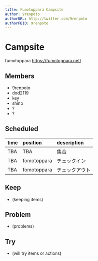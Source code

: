 ```yaml
---
title: Fumotoppara Campsite
author: 9renpoto
authorURL: http://twitter.com/9renpoto
authorFBID: 9renpoto
---
```


# Campsite

fumotoppara <https://fumotoppara.net/>

## Members

* 9renpoto
* dod2119
* key
* shino
* ?
* ?

## Scheduled

| time | position    | description    |
| :--- | :---------- | :------------- |
| TBA  | TBA         | 集合           |
| TBA  | fomotoppara | チェックイン   |
| TBA  | fomotoppara | チェックアウト |

## Keep

* (keeping items)

## Problem

* (problems)

## Try

* (will try items or actions)

